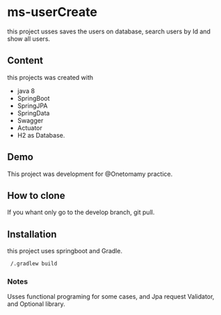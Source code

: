 # ms-userCreate

this project usses saves the users on database, search users by Id and show all users.

## Content
this projects was created with 
* java 8
* SpringBoot
* SpringJPA
* SpringData
* Swagger
* Actuator
* H2 as Database.


## Demo
This project was development for @Onetomamy practice.

## How to clone
If you whant only go to the develop branch, git pull.


## Installation
this project uses springboot and Gradle.
```bash
 /.gradlew build
```

### Notes
Usses functional programing for some cases, and Jpa request Validator, and Optional library.
